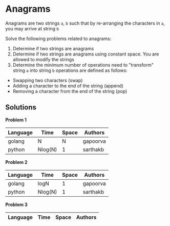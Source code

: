 # Anagrams

Anagrams are two strings `a`, `b` such that by re-arranging the characters in `a`, you may arrive at string `b`

Solve the following problems related to anagrams:

1. Determine if two strings are anagrams
2. Determine if two strings are anagrams using constant space. You are allowed to modify the strings
3. Determine the minimum number of operations need to "transform" string `a` into string `b` operations are defined as follows:

* Swapping two characters (swap)
* Adding a character to the end of the string (append)
* Removing a character from the end of the string (pop)

## Solutions

**Problem 1**

| Language | Time   | Space | Authors  |
|----------|--------|-------|----------|
| golang   | N      | N     | gapoorva |
| python   | Nlog(N)| 1     | sarthakb |

**Problem 2**

| Language | Time   | Space | Authors  |
|----------|--------|-------|----------|
| golang   | logN   | 1     | gapoorva |
| python   | Nlog(N)| 1     | sarthakb |

**Problem 3**

| Language | Time   | Space | Authors  |
|----------|--------|-------|----------|

